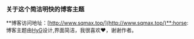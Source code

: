 ### 关于这个简洁明快的博客主题 

**博客访问地址：[http://www.sqmax.top/](http://www.sqmax.top/)**:horse:
博客主题由[HyG](https://github.com/Gaohaoyang)设计,界面简洁，我很喜欢:heart:，谢谢作者。



